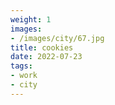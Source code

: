 ```yaml
---
weight: 1
images:
- /images/city/67.jpg
title: cookies
date: 2022-07-23
tags:
- work
- city
---
```

